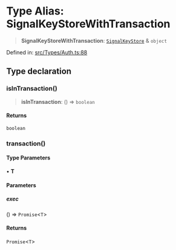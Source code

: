 # Type Alias: SignalKeyStoreWithTransaction

> **SignalKeyStoreWithTransaction**: [`SignalKeyStore`](SignalKeyStore.md) & `object`

Defined in: [src/Types/Auth.ts:88](https://github.com/Fokusdotid/Baileys/blob/4cdf75fe48f9b13e8084d341633612ce49e934bd/src/Types/Auth.ts#L88)

## Type declaration

### isInTransaction()

> **isInTransaction**: () => `boolean`

#### Returns

`boolean`

### transaction()

#### Type Parameters

• **T**

#### Parameters

##### exec

() => `Promise`\<`T`\>

#### Returns

`Promise`\<`T`\>
